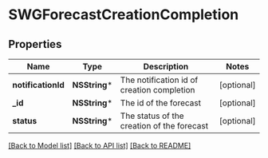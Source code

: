 # SWGForecastCreationCompletion

## Properties
Name | Type | Description | Notes
------------ | ------------- | ------------- | -------------
**notificationId** | **NSString*** | The notification id of creation completion | [optional] 
**_id** | **NSString*** | The id of the forecast | [optional] 
**status** | **NSString*** | The status of the creation of the forecast | [optional] 

[[Back to Model list]](../README.md#documentation-for-models) [[Back to API list]](../README.md#documentation-for-api-endpoints) [[Back to README]](../README.md)



